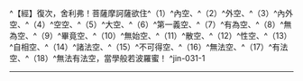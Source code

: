^【經】復次，舍利弗！菩薩摩訶薩欲住^（1）^內空、^（2）^外空、^（3）^內外空、^（4）^空空、^（5）^大空、^（6）^第一義空、^（7）^有為空、^（8）^無為空、^（9）^畢竟空、^（10）^無始空、^（11）^散空、^（12）^性空、^（13）^自相空、^（14）^諸法空、^（15）^不可得空、^（16）^無法空、^（17）^有法空、^（18）^無法有法空，當學般若波羅蜜！ ^jin-031-1

---

[^1]: 參見Lamotte（1976, p.2044, n.1）：此三種空在巴利Majjhima（巴利《中部》）III, p.112之Mahāsuññatasutta（《大空經》）即已類集在一起，參見《中阿含經》卷49（大正1，738c）。它們與十二處有關，亦即是諸法之總合，因為經載「所謂一切者，即是十二處」。就聲聞而言，十二處是無我、無我所空；而在大乘行者之立場（《大智度論》此處以其代言人自居），十二處不僅是無我、無我所空，而且是十二處之自性、自相均空。換言之，聲聞係宣說眾生空或無我，而大乘則高唱眾生空及法空。
[^2]: 不增減：得其中故，不應問故，有定數故。（印順法師，《大智度論筆記》〔F018〕p.347）
[^3]: 三結：初果所應斷之三結，即有身見、戒禁取見、疑。
[^4]: 《雜阿含經》卷43（1172經）：「^浚流者，譬四流──欲流、有流、見流、無明流。」（大正2，313c20-21）
[^5]: ┌─ 十八空是觀 ┌異 ┴─ 般若是實相，緣觀並寂 般若與十八空 ┴─── 俱無所有，捨離，不著（印順法師，《大智度論筆記》〔A012〕p.23）
[^6]: 參見《摩訶般若波羅蜜經》卷21〈70 三慧品〉（大正8，373b-c）。
[^7]: 參見Lamotte（1976, p.2046, n.4）：關於般若波羅蜜即法性或諸法實相，參見《大智度論》卷11（大正25，139c-140a），《大智度論》卷18（大正25，190a）。
[^8]: ［學〕－【宋】【元】【明】【宮】。（大正25，285d，n.18）
[^9]: 智慧因緣：得大智慧（實相般若）當學小智慧十八空，得小智慧當住方便門（讀誦思惟修行）。（印順法師，《大智度論筆記》〔C003〕p.186）
[^10]: ┌大──實相慧 般若二分 ┴小──十八空 （印順法師，《大智度論筆記》〔A012〕p.23；〔J039〕p.527）
[^11]: 參見Lamotte（1976, p.2047, n.1）：「大般若波羅蜜」即是諸法實相，至於「小般若波羅蜜」則是指《般若經》，在此等經典中宣示十八空，用於入諸法實相。 案：Lamotte教授說：「大般若是諸法實相，小般若是《般若經》。」但印順法師說：「大般若是實相慧，小般若是十八空。」如依《大智度論》文義看來，大般若是實相慧，小般若是十八空，小般若之方便門才是《般若經》。換言之，依讀誦《般若經》之方便而修十八空，更進而得實相般若。
[^12]: 者＝等【宋】【元】【明】。（大正25，285d，n.20）
[^13]: 四念處十二種觀：身、受、心、法各觀內、外、內外，故有十二種觀。
[^14]: 《四分律》卷3：「^九孔者，二眼、二耳、二鼻、口、大小便道。」（大正22，582a5-6）
[^15]: 今＝令【宋】【元】【明】【宮】。（大正25，286d，n.3）
[^16]: 淨＋（相）【元】【明】。（大正25，286d，n.4）
[^17]: ［愛著〕－【宋】【元】【明】【宮】。（大正25，286d，n.5）
[^18]: 一合：表數量。十龠為一合。漢劉向《說苑‧辯物》："十龠為一合，十合為一升。（《漢語大詞典》（一），p.31） 龠（^ㄩㄝˋ）：1.古量器名。《漢書‧律曆志上》："量者，龠、合、升、斗、斛也，所以量多少也。本起於黃鐘之龠，用度數審其容，以子穀秬黍中者千有二百實其龠，以井水準其概。"（《漢語大詞典》（十二），p.1503）
[^19]: 〔樂〕－【宋】【宮】。（大正25，286d，n.13）
[^20]: 亦＝悉【宋】【元】【明】【宮】。（大正25，286d，n.15）
[^21]: 參見Lamotte（1976, p.2053, n.1）：在五蘊之中，色蘊是身念處之所緣；受蘊是受念處之所緣；想蘊、行蘊及識蘊是心念處之所緣。至於法念處則可以任何一蘊為所緣，因為它含攝一切法。
[^22]: 參見《雜阿含經》卷10（265經）：「^觀色如聚沫、受如水上泡、想如春時燄、諸行如芭蕉、諸識法如幻，日種姓尊說。」（大正2，69a18-20）
[^23]: （1）相＝想【宋】【元】【明】【宮】【石】。（大正25，286d，n.16） （2）《大正藏》原作「相」，今依【宋】【元】【明】【宮】【石】作「想」。
[^24]: 《佛說水沫所漂經》：「^色如彼聚沫，痛如彼水泡，想如夏野馬，行如芭蕉樹，識如彼幻術，最勝之所說。」（大正2，502a26-28）
[^25]: 心＋（法）【宋】【元】【明】【宮】。（大正25，286d，n.18）
[^26]: 曰＋（有人言）【元】【明】。（大正25，287d，n.2）
[^27]: 參見Lamotte（1976, p.2056, n.1）：筆者尚未能查出此一經文之出處，不過依此處之引文，它顯然已結合了空三昧與念處法門之以身、受、心及法為所緣，並且歸結出身、受、心及法空無我、無我所之結論。
[^28]: 觀＋（是）【元】【明】【宮】。（大正25，287d，n.4）
[^29]: 受＋（是）【明】。（大正25，287d，n.5）
[^30]: 內空、外空、內外空：大義──內外無定，互因待故；緣空無性，緣亦無故。（印順法師，《大智度論筆記》［F018］p.347）
[^31]: （1）參見Lamotte（1976, p.2058, n.1）：《中論》卷3〈20 觀因果品〉：「^若眾緣和合，而有果生者，和合中已有，何須和合生？若眾緣和合，是中無果者，云何從眾緣，和合而果生？」（大正30，26b4-12） （2）印順法師，《中觀論頌講記》，pp.355-356： ^第一頌破因中有果論：若如所說，在眾緣和合的時候，而有果法的生起，那就有不可避免的過失。因緣和合中，既已有了果法，為什麼還要等待因緣和合才能生呢？要等待眾緣的和合，豈不是說明了沒有和合時，眾緣中即無果嗎？否則，就不必和合而生？ 第二頌破因中無果論：若說眾緣和合中沒有果，而果是從眾緣和合中生的；這同樣的不合理，既承認眾緣和合中無有果，就不可說從眾緣和合而果生！如一個瞎子不能見，把許多瞎子和合起來，還不是同樣的不能見？所以，因緣和合中沒有果，即不能說從因緣和合生果。
[^32]: 因果＝因緣【元】【明】。（大正25，287d，n.7）
[^33]: 參見Lamotte（1976, p.2058, n.2）：此問題在《大智度論》卷20（大正25，206b-c）已經有所討論。
[^34]: 足＝腳【宋】【元】【明】【宮】【石】。（大正25，287d，n.10）
[^35]: 參見Lamotte（1976, p.2059, n.1）：「^破外道經」（大正25，287b11）之「破」字，似應刪除。
[^36]: 參見《摩訶般若波羅蜜經》卷3（大正8，235a），卷9（大正8，288b10），卷16（大正8，337b4）。
[^37]: 小說眾生空，大說法空，皆是實。（印順法師，《大智度論筆記》［F018］p.347）
[^38]: 盜：14.私下，暗中，非法。（《漢語大詞典》（七），p.1431）
[^39]: 緣＋（不）【宋】【元】【明】【宮】。（大正25，287d，n.14）
[^40]: 為鈍小說生空，我我所無則不著餘法。但破吾我因緣，不生煩惱，離諸法愛，急出生死，不了了推求實相。（印順法師，《大智度論筆記》〔D014〕p.257）
[^41]: 參見Lamotte（1976, p.2061, n.3）：《大智度論》卷19（大正25，198a）。
[^42]: 為利大說法空，知世間常空如涅槃。斷結使及習氣，了一切法本末，通達無礙，破散諸法，等同涅槃，成佛。（印順法師，《大智度論筆記》〔D014〕p.257）
[^43]: 大乘法空觀。（印順法師，《大智度論筆記》［D014］p.257） 內空、外空、內外空：破散諸法之觀。（印順法師，《大智度論筆記》〔F018〕p.347）
[^44]: 有＝云【宋】【元】【明】【宮】【石】。（大正25，287d，n.16）
[^45]: 〔方便能〕－【宋】【元】【明】【宮】。（大正25，287d，n.17）
[^46]: ┌生滅不住，則不可取。 大乘空觀──因無常道轉入空門 ┤生滅一異（時）不可得故。 └後無，知初亦無。 （印順法師，《大智度論筆記》〔F021〕p.351）
[^47]: （1）參見《雜阿含經》卷10（265經）（大正2，68c1-12），《五陰譬喻經》（大正2，501a），《佛說水沫所漂經》（大正2，501c11-25）。 （2）參見Lamotte（1976, p.2062, n.1）：《泡沫經》（Saṃyutta III, pp.140-141）。
[^48]: （1）參見《中論》卷2〈7 觀三相品〉（青目釋）： 「^『若生是有為，則應有三相；若生是無為，何名有為相？』若生是有為，應有三相生住滅，是事不然。何以故？共相違故。」（大正30，9a12-15） （2）印順法師，《中觀論頌講記》，p.144： ^假定如有部說生、住、滅是有為的，那麼，生、住、滅的自身，也就應該有這三相。就是說，生有生、住、滅三相；住與滅也各有生、住、滅的三相。為什麼要這樣？因為凡是有為法就有這三相；生、住、滅既然是有為，自然也有此三相。不然，也就不能知道他是有為了。假定如分別論者說生、住、滅是無為的，無為法不生不滅，沒有變化，沒有差別，沒有作用，沒有相貌，這樣的無為法，怎麼能為有為法作相，表現有為法是有為呢？無差別的無為法，作為有差別的有為法的表相，性空論者認為是不能成立的。
[^49]: （1）參見《中論》卷2〈7 觀三相品〉（青目釋）：「^問曰：定有三世別異，未來世法得生，因緣即生，何故言無生？答曰：『若有未生法，說言有生者，此法先已有，更復何用生？』若未來世中，有未生法而生，是法先已有，何用更生？有法不應更生。問曰：未來雖有，非如現在相，以現在相故說生。答曰：現在相未來中無，若無，云何言未來生法生？若有，不名未來，應名現在，現在不應更生。二俱無生故不生。」（大正30，10c24-11a4） （2）印順法師，《中觀論頌講記》，p.159： ^因緣生法，是釋尊的根本教義。外人雖不能正確的把握，也有他的根據，他是不能輕易放棄的。所以現在再破已有的在因緣和合時生。像說一切有系，主張未來具足一切法的，不過沒有遇到緣的時候不生起，因緣和合時就生起了。這近於因中有果論者。性空論者說：凡是存在的，必是生起的，沒有生就不存在。所以，說有未生的法，先已存在，一碰到緣就可以有生的話，這未生的（所生）法既是先已有了，更要用（能生的）「生」做什麼呢？因為生是使法從無到有的；既已有了，生就無用，那怎麼可說先有而後生呢？
[^50]: （1）參見《中論》卷2〈7 觀三相品〉（青目釋）：「^復次，汝謂生時生亦能生彼，今當更說： 『若言生時生，是能有所生，何得更有生，而能生是生？』若生生時能生彼，是生誰復能生？『若謂更有生，生生則無窮；離生生有生，法皆能自生。』若生更有生，生則無窮。若是生更無生而自生者，一切法亦皆能自生，而實不爾。」（大正30，11a4-12） （2）印順法師，《中觀論頌講記》，p.160： ^假使說未生的法，在因緣和合的「生時生」，這法依不相應行的生而生，姑且說是能有所生的。但生相又從何而生？何得更另有一個「生」相而能生這個「生」？假定說：更有一個「生」，能生此生，那麼「生」又從「生」，就無窮了！假定說：離「生生」而能有「本生」，本生能生有為法，而自己能自生，不須另外的生法生；生既可以自生，一切法都是自己能生自己的，又何必要這能生的生相呢？
[^51]: 故：6.指舊的事物，9.陳舊的。（《漢語大詞典》（五），p.427）
[^52]: 參見《大智度論》卷19（大正25，200b4-9）。
[^53]: （1）《大毘婆沙論》卷105： ^云何空空三摩地？謂有苾芻，思惟有漏、有取諸行皆悉是空，觀此有漏有取諸行空，無「常、恒、不變易法、我及我所」，如是觀時無間復起心心所法，思惟前空觀亦復是空，觀此空觀亦空，無「常、恒、不變易法、我及我所」。如人積聚眾多柴木以火焚之，手執長竿周旋斂撥，欲令都盡，既知將盡，所執長竿亦投火中，燒令同盡。（大正27，543a27-b6） （2）《大智度論》卷94〈84 四諦品〉：「^初得道，知二諦是虛誑；將入無餘涅槃，亦知道諦虛誑，以空空三昧等捨離道諦，如說栰喻。」（大正25，720c23-25） （3）參見Lamotte（1976, p.2066, n.1）：空三昧引生對生死輪迴之厭離，而跟隨其後之空空三昧則在引生對道法之厭離。行者由於解脫知見而知「修道已不復更修」。
[^54]: 空三昧觀五眾空，得有餘，欲入無餘生空空三昧。（印順法師，《大智度論筆記》［F018］p.347）
[^55]: 空與空空異：空破五眾，空空破空；空破一切而存空，應捨空故說空空；空緣一切，空空緣空。（印順法師，《大智度論筆記》〔F018〕p.347）
[^56]: 〔復次......空〕十三字－【宋】【元】【明】【宮】。（大正25，288d，n.3）
[^57]: 參見Lamotte（1976, p.2067, n.1）：所謂之「大空」，在聲聞而言，他們所瞭解的是眾生空及法空；但是在大乘行者之立場，他們所看到的是方空。《大智度論》本身共有三次提到所謂之原始佛典傳述眾生空與法空之二空：卷18（大正25，192c26-27），卷31（大正25，288a12），卷31（大正25，295b27）。此經在梵本《雜阿含經》稱之為《大空經》（Mahāśūnyatāsūtra）或《大空法門》（Mahāśūnyatā nāma dharmaparyāya），漢譯《雜阿含經》（297經）則稱之為《大空法經》（大正2，84c11-85a10），至於在巴利《相應部》之中，則相當於《無明緣經》（Saṃyutta, II, pp.60-63）。在下文（大正25，295c），《大智度論》即認為在三藏之中，此經是少數宣講法空之經典之一。
[^58]: 大空：小------法空。（印順法師，《大智度論筆記》［F018］p.347）
[^59]: 參見《雜阿含經》卷12（297經）（大正2，84c16-22）。
[^60]: 大空：大------十方空。（印順法師，《大智度論筆記》［F018］p.347）
[^61]: 《摩訶般若波羅蜜經》卷5〈18 問乘品〉：「^何等為大空？東方、東方相空，非常非滅故。何以故？性自爾。南西北方四維上下，南西北方四維上下空，非常非滅故。何以故？性自爾。是名大空。」（大正8，250b20-23）
[^62]: 大空：破惡時大邪見故；方非因緣作法，細微故。（印順法師，《大智度論筆記》〔F018〕pp.348-349）
[^63]: 釋大：無邊故，一切處有故，徧一切色故，常有故，益世間故，令眾生不迷故。（印順法師，《大智度論筆記》〔F018〕p.348）
[^64]: 參見Lamotte（1976, p.2069, n.2）：《大智度論》已經多次提到勝論外道思想系統中之「範疇」，參見卷1（大正25，65c），卷10（大正25，133b-c），卷15（大正25，171b19）。至於在此處，本論也是採用勝論學派關於「方」之概念，亦即所謂方位或諸法在空間中之位向，不過這也僅是一種方便而已，而勝論學派此一概念時常遭佛教行者之評斥。根據羯那陀之《勝論經》（I, I, 5），宇宙世間是由九種實（體）所構成：地、水、火、風、空、時、方、我及意。而在這種實體中，有五種（地、水、火、風、意）是能動（能作業），而另四種（空、時、方、我）是不動。另外，九種之中，空、時、方、我、意等五種是常恆，至於另四種（地、水、風、火）則依其情況或常或無常。地、水、火、風等極微遍滿於「空」，而依時及方兩大原則排列結合。
[^65]: 大空：方非因緣作法，細微故。（印順法師，《大智度論筆記》〔F018〕p.348）
[^66]: 參見《大智度論》卷10〈1 序品〉：「^如經中說：日出處是東方，日沒處是西方，日行處是南方，日不行處是北方。」（大正25，133b21-22）
[^67]: 第一義空，亦是大空。（印順法師，《大智度論筆記》［F018］p.348）
[^68]: 破＋（惡時）【宋】【元】【明】【宮】，（要時）【石】。（大正25，288d，n.7）
[^69]: 參見Lamotte（1976, p.2071, n.1）：此處係指一行者修持慈心觀，亦即四無量心或四梵住之第一種。參見《大智度論》卷20（大正25，208c）。
[^70]: 第一義空：亦是大空。實相空、涅槃空。小：無常無我為第一義空。（印順法師，《大智度論筆記》〔F018〕p.348）
[^71]: 參見Lamotte（1976, p.2074, n.1）：《眾事分阿毘曇論》卷4（大正26，648b29-c1）；《品類足論》卷6（大正26，716a5-6）。
[^72]: 參見《增壹阿含經》卷12〈21 三寶品〉：「^涅槃法於諸法中最尊、最上、無能及者。」（大正2，602a12-13）
[^73]: 參見Lamotte（1976, p.2077, n.1）：參見《雜阿含經》卷13（306經）：「^又復彼苦，生亦苦，住亦苦，滅亦苦，數數出生，一切皆苦。若復彼苦無餘斷，吐、盡、離欲、滅、息、沒，餘苦更不相續、不出生，是則寂滅，是則勝妙，所謂捨一切有餘，一切愛盡，無欲、滅盡、涅槃。」（大正2，88a8-12）經部之論證即引用本經，作為涅槃非（實）有之權證，參見《俱舍論》卷6（大正29，34c20-23）。
[^74]: 械（^ㄒㄧㄝˋ）：1.枷杻、鐐銬之類的刑具。（《漢語大詞典》（四），p.1027）
[^75]: 怪＝笑【宋】【元】【明】【宮】，（口*美-天+（瞭-目-（日/小））【石】。（大正25，288d，n.13）
[^76]: 械＝解【宋】【宮】。（大正25，288d，n.14）
[^77]: 有為：1、我我所及常相空故，2、有為法相空故（二說）。（印順法師，《大智度論筆記》〔F018〕p.348）
[^78]: 參見《雜阿含經》卷11（273經）：「^空諸行，常、恆住、不變易法空，無我、我所。」（大正2，72c14-15） 參見Lamotte（1976, p.2078, n.1）：即是眾生空或稱無我之教理。
[^79]: 參見Lamotte（1976, p.2078, n.2）：此即是法空，係大乘論者在上揭眾生空之外所另行提出的，有為法也是有為相空，如同無為法之無生、無滅、無住異。該等諸法之清淨其故在此。
[^80]: ┌一、我心顛倒，計我為常 有為常相空之常相 ┤二、色無常而心常 └三、五眾變化而不滅 （印順法師，《大智度論筆記》〔F021〕p.351） 有為常相空無得。（印順法師，《大智度論筆記》［F018］p.348）
[^81]: 參見Lamotte（1976, p.2079, n.1）：此處採用原始佛典一再出現之經文：「無常故苦，苦故無我。」但是無常不僅能說明眾生空，亦即所謂之無我。它同時亦可解釋所謂有為之法亦空。實際上，無我、無我所之「個體」即非自作而有、非他作而有，自性自相亦空。
[^82]: （1）參見Lamotte（1976, p.2079, n.2）：參見《堅固經》Dīgha（巴利《長部》）I, pp.211-223，《長阿含經》卷16《堅固經》（大正1，101b-102c）。 （2）關於《堅固經》對佛教「唯心」思想之啟發，參見印順法師，《唯識學探源》，pp.36-37；《中觀今論》，pp.241-242。
[^83]: 有＝復【宋】【元】【明】【宮】【石】。（大正25，289d，n.1）
[^84]: （1）參見Lamotte（1976, p.2080, n.1）：此係一切有說，肯定過去現在未來一切有。而說一切有部之論敵，即經部及中觀學派即時常指出其立論之誤謬。（說一切有部）主張諸法自性是常恆，但諸法之「有」是無常，且依時間而有種種變化，這是錯誤的。參見《俱舍論》卷20〈5 分別隨眠品〉：「^許法體恆有，而說性非常，性體復無別，此真自在作。」（大正29，105b2-3）。 （2）參見印順法師，《說一切有部為主的論書與論師之研究》，pp.662-664。
[^85]: 觀為無為法實相，因緣和合皆是虛妄，從憶想分別生，不在三處，凡夫見實，智者知但假名心無所著。（印順法師，《大智度論筆記》〔F018〕p.348）
[^86]: 參見《大智度論》卷15〈1 序品〉：「^因有為故有無為；若無有為，則亦無無為。」（大正25，171b14-15） 《中論》卷2〈7 觀三相品〉：「^生住滅不成，故無有有為，有為法無故，何得有無為。」（大正30，12a13-14）。
[^87]: 不＝無【宋】【元】【明】【宮】【石】。（大正25，289d，n.2）
[^88]: 參見Lamotte（1976, p.2082, n.2）：在費心的以「緣起」評破有為法及無為法之後，作者在此處又意指已經超越無為法，因為涅槃已經通達永遠的證得。此一在方法上同時肯定、否定「絕對實在」，乃是中觀學派特有之作法。
[^89]: 案：依《大智度論》，^（1-3）^內空、外空、內外空合釋；^（4）^空空、^（5）^大空、^（6）^第一義空──此三空則個別解釋。所以似應改作「前三空」。
[^90]: 有為空、無為空：二法不相離故。（印順法師，《大智度論筆記》〔F018〕p.348）
[^91]: 二法（為、無為）攝一切法。（印順法師，《大智度論筆記》〔J039〕p.527）
[^92]: 參見Lamotte（1976, p.2083, n.1）：《品類足論》卷3〈5 辯隨眠品〉：「^九十八隨眠，幾有為緣？幾無為緣？答：八十九有為緣，六無為緣，三應分別：謂見滅所斷無明隨眠，或有為緣或無為緣。云何有為緣？謂見滅所斷有為緣隨眠相應無明。云何無為緣？謂見滅所斷有為緣隨眠不相應無明。」（大正26，703b5-9）另參見《眾事分阿毘曇論》卷3（大正26，638b7-11）。
[^93]: 八十九有為法緣者，即九十八隨眠中除去三界滅諦見惑中之疑、邪見、無明。六無為法緣者，即三界滅諦見惑中之疑、邪見。三當分別者，即三界滅諦見惑中之無明。
[^94]: 參見Lamotte（1976, p.2084, n.1）：不共無明，參見《俱舍論》卷10〈3 分別世品〉（大正29，51c10，52a26），卷19〈5 分別隨眠品〉（大正29，101b17-102a10）。
[^95]: 邪空不信涅槃，佛法破取涅槃相。（印順法師，《大智度論筆記》［A006］p.11）
[^96]: 〔令〕－【宋】【元】【明】【宮】。（大正25，289d，n.5）
[^97]: 案：「十方空」即「大空」。
[^98]: 來＋（因緣）【宋】【元】【明】【宮】【石】。（大正25，289d，n.6）
[^99]: 參見Lamotte（1976, p.2086, n.1）：這是濕婆與毘紐奴之有神論教理。
[^100]: 參見Lamotte（1976, p.2086, n.2）：冥初（太初蒙昧之時），這是數論學派所立之第三德在時間成立之初，世間即由它而成。
[^101]: 參見Lamotte（1976, p.2086, n.3）：依勝論學派之說法，極微是常恆。
[^102]: 層層遣有見，可知其計有無思想。（印順法師，《大智度論筆記》［F021］p.352）
[^103]: 畢竟空┬問：一切畢竟空，依止何法捨涅槃？ └答：涅槃繫著斷，云何求捨離 （印順法師，《大智度論筆記》〔F021〕p.351）
[^104]: 畏＝異【宋】【元】【明】。（大正25，289d，n.10）
[^105]: （1）無我：是凡夫大驚怖處。（印順法師，《大智度論筆記》〔C007〕p.193，〔H001〕p.389） （2）無問自說無我無我所。（印順法師，《大智度論筆記》〔G009〕p.384）
[^106]: ┌問：若無一法實，不應有虛妄。 └答：┌畢竟空中空亦空，無有虛實相待相。 └一切無餘名畢竟，不應計別有相待。 （印順法師，《大智度論筆記》〔F021〕p.352）
[^107]: 參見Lamotte（1976, p.2087, n.3）：此處論敵者也是採用中觀學派所使用之「相對治法則」，不過該論敵是反過來使用。中觀學派說：沒有虛妄，實法亦泯。論敵則謂：沒有實法，即無虛妄。
[^108]: 〔有〕－【宋】【宮】。（大正25，289d，n.11）
[^109]: ┌問：所生法可空，因緣不應空。 └答：┌因果無定相，待前因亦果。 └最後因緣不可得故。 （印順法師，《大智度論筆記》〔F021〕p.352）
[^110]: （1）參見《中阿含經》卷9（36經）《地動經》：「^此地止水上，水止風上，風依於空。」（大正1，477c10） （2）《長阿含經》卷2《遊行經》：「^夫地在水上，水止於風，風止於空。」（大正1，15c29） （3）參見Lamotte（1976, p.2089, n.1）：Dīgha（巴利《長部》）II, p.107; Majjhima（巴利《中部》）I, p.424; Kośavyākhyā, p.15。
[^111]: ┌問：必應有根本，如所化空，化主不空。 └答：化主亦從所化生，不應化主不空。（印順法師，《大智度論筆記》〔F021〕p.352） 案：印順法師筆記原作「不應化主空不空」，但依論文，此中應作「不應化主不空」。
[^112]: 參見《摩訶般若波羅蜜經》卷26〈87 如化品〉：「^佛告須菩提：一切法皆是化。於是法中，有聲聞法變化，有辟支佛法變化，有菩薩摩訶薩法變化，有諸佛法變化，有煩惱法變化，有業因緣法變化。以是因緣故，須菩提！一切法皆是變化。」（大正8，415c23-28）
[^113]: ┌問：不牢固可空，牢固不應空。 └答：堅不堅固無定故。 （印順法師，《大智度論筆記》〔F021〕p.352） ┌問：聖人所得及如、法性、實際不應空。 └答：┌是亦從緣生，今有後無不應著，云何不空？有為無漏從有漏緣生，故空。 └如法性實際（無為），即是有〔為〕實相故空。 （印順法師，《大智度論筆記》〔F021〕p.352）
[^114]: 周天：1.謂繞天球大圓一周。天文學上以天球大圓三百六十度為周天。《逸周書‧周月》："日月俱起于牽牛之初，右回而行，月周天起一次而與日合宿。"《漢書‧律曆志下》："周天五十六萬二千一百二十。以章月乘月法，得周天。"2、指一定時間的循環。十二年。係歲星運行一周天需要的時間。（《漢語大詞典》（三），p.295）
[^115]: 甲＝骨【宋】【元】【明】【宮】【石】。（大正25，290d，n.5）
[^116]: 喜＝善【明】。（大正25，290d，n.6）
[^117]: 參見Lamotte（1976, p.2091, n.2）：《七日喻經》，見Aṅguttara（巴利《增支部》）IV, pp.100-106；《中阿含經》卷2（8經）《七日經》（大正1，428c-429c）；《增壹阿含經》卷34〈40 七日品〉（大正2，735b-738a）；《薩鉢多酥哩踰捺野經》（大正1，811c-812c）。 《七日喻經》常為其他經典或論典所引用，《長阿含經》卷21（大正1，137c-138a）；《大樓炭經》卷5（大正1，302c-303b）；《起世經》卷9（大正1，355）；《大毘婆沙論》卷75（大正27，386b），卷82（大正27，424c-425a），卷133（大正27，690a14-24）；《順正理論》卷32（大正29，52c12）；《瑜伽師地論》卷34（大正30，471a7）。
[^118]: 窯＝陶【宋】【元】【明】【宮】【石】。（大正25，290d，n.8）
[^119]: 二禪天有三天：少光天、無量光天、光音天。
[^120]: 將無：莫非。（《漢語大詞典》（七），p.810）
[^121]: 誰＝難【宋】【元】【明】【宮】。（大正25，290d，n.9）
[^122]: 《大智度論》卷9（大正25，122c）亦有類似文句，但該處說「生大梵天」，但此處說「生光音天」。
[^123]: ┌多習愛──著常──為說無作門──無常 二種眾生 ┴多習見──著實──為說空門───空 （印順法師，《大智度論筆記》〔A013〕p.23）
[^124]: 參見《中阿含經》卷54（200經）《[阿梨](http://127.0.0.1/accelon/homepage.csp?db=taisho&bk=1&t=31141569&rr=158#2#2)吒經》（大正1，764b-c）；《大智度論》卷1（大正25，63c），卷31（大正25，295b29），卷85（大正25，657a2）。
[^125]: （1）參見《中論》卷2〈11 觀本際品〉： ^若使先有生，後有老死者，不老死有生，不生有老死。 若先有老死，而後有生者，是則為無因，不生有老死。（大正30，16a21-24） （2）印順法師，《中觀論頌講記》，pp.213-214： ^眾生的生死，假定說「先有生」，隨「後」漸漸的衰「老」，最後生命崩潰的時候有「死」；那就是生與老死分離而各自可以獨立。那就是說：沒有「老死」而「有生」，沒有「生」而「有老死」。一切法有生住滅的三有為相；有情的一期生命，具有生老死的三相；外物有成住壞三相；這三相決不是可以分離的。......假使要推尋生死的實性，確定生死的差別，這是有見根深，永不解世間實相，不得佛法味的。 先有生既然不可，「先有老死而後有生」，也同樣的錯誤。如可以離生而後有老死，那就「是」老死沒有「因」，「不生」而「有老死」了。本際不可得，從現象上看，要有過去的生為因，才有未來的老死果。說先有老死，這是犯了無因有果的過失！
[^126]: 參見《雜阿含經》卷33（937經）（大正2，241a19-21），《別譯雜阿含經》卷15（330經）（大正2，485c11-15），《別譯雜阿含經》卷16（332經）（大正2，486b25-28）。
[^127]: 參見《中論》卷2〈11 觀本際品〉： ^大聖之所說，本際不可得，生死無有始，亦復無有終。 若無有始終，中當云何有？是故於此中，先後共亦無。（大正30，16a8-17）
[^128]: 若＝著【宋】【元】【明】【宮】。（大正25，291d，n.4）
[^129]: 無始─應無窮，應無一切智人。（印順法師，《大智度論筆記》〔F018〕p.348）
[^130]: ┌問： 無始若是空，經中何故宣說生死無始？ ┌ └答： ┬一、正答 ─無始雖是邊，為令心厭說無始，非謂無始是實有，喻如無常。 有 │ │ 遣難 ┬難：無始非實法，云何以度人？ 始 │ │ └答：實法無可說，言說皆虛誑，佛以方便力，無著心為說， 無 │ │ 聞者心無著，則得心厭離。 始 ┤ └二、宿命緣生死，能起無始見，眾生多計始，故以無始除。 之 │ 如無常雖不實，眾生多著常，故以無常破。 抉 │ ┌問：有始亦邪見，何但破無始？ 擇 │ └答： ┬有始大邪見，先來久已捨，或起無始見，故說無始空。 │ └無始破有始，空復破無始。〔案：導師筆記原作「破有始」，依文義應作「破無始」〕 │ ┌問： 始與無始互相破，何不以始破無始？ └ └答： ┬是二雖邪見，是亦有差別，如常無常，如善與惡。 │ ┌有始︰起諸煩惱邪見因緣──取相生著是邪見 └表 ┤ ┌──取相生著是邪見 └無始：起慈悲正見因緣 ┴──不著即是助道善法故。 （導師《大智度論筆記》〔F022〕p.353）
[^131]: 參見Lamotte（1976, p.2098, n.1）：以下之六部經典，全部引自《相應部》「無始相應」。
[^132]: 參見Lamotte（1976, p.2098, n.2）：參見Saṃyutta（巴利《相應部》）II, pp.187-188；《雜阿含經》卷33（937經）（大正2，240c24），《別譯雜阿含經》卷16（330經）（大正2，485c-486a17）。
[^133]: 參見Lamotte（1976, p.2099，n.1）：參見Saṃyutta（巴利《相應部》）II, pp.179-180；《雜阿含經》卷33（938經）（大正2，240c25-241a17）；《別譯雜阿含經》卷16（331經）（大正2，486a18-b23）。
[^134]: 參見Lamotte（1976, p.2099, n.2）：參見Saṃyutta（巴利《相應部》）II, pp.180-181；《別譯雜阿含經》卷33（939經）（大正2，241a18-b8）；《別譯雜阿含經》卷16（332經）（大正2，486b24-c6）。
[^135]: 羅＋（大）【石】。（大正25，291d，n.5）
[^136]: 參見Lamotte（1976, p.2099, n.3）：參見Saṃyutta（巴利《相應部》）II, p.185；《雜阿含經》卷34（940經）（大正2，242a28-b15）；《別譯雜阿含經》卷16（340經）（大正2，487b17-c3）。
[^137]: 參見Lamotte（1976, p.2099, n.4）：參見Saṃyutta（巴利《相應部》）II, p.178；《雜阿含經》卷34（940經）（大正2，241b12-20），《別譯雜阿含經》卷16（333經）（大正2，486c7-18）。
[^138]: 參見Lamotte（1976, p.2100, n.1）：參見Saṃyutta（巴利《相應部》）II, p.179；《雜阿含經》卷34（941經）（大正2，241b21-c3）；《別譯雜阿含經》卷16（334經）（大正2，486c19-28）。
[^139]: 有＋（無始）【宋】【元】【明】【宮】。（大正25，291d，n.6）
[^140]: 若＝實【宋】【元】【明】【宮】。（大正25，291d，n.7）
[^141]: 遣難 ┬難：無始非實法，云何以度人？ └答：實法無可說，言說皆虛誑，佛以方便力，無著心為說，聞者心無著，則得心厭離。 （印順法師，《大智度論筆記》〔F022〕p.353）
[^142]: 參見《摩訶般若波羅蜜經》卷6〈23 等空品〉：「^是衍中常不可得、無常不可得，樂不可得、苦不可得，實不可得、空不可得，我不可得、無我不可得。」（大正8，265a25-27）
[^143]: 參見Lamotte（1976, p.2102, n.2）：（四顛倒中之）第二顛倒是以苦為樂顛倒，第三顛倒是以無常為常顛倒，參見《大智度論》卷19（大正25，198c）。
[^144]: 參見Lamotte（1976, p.2105, n.1）：犯下五種無間業之人，特別是破僧之煽動者提婆達多，即被稱之為惡趣者，入墮於地獄，期間長達一劫而為不可救者：Vinaya（巴利《律藏》）II, p.202, p.205; Majjhima（巴利《中部》I, p.393; Aṅguttara（巴利《增支部》）III, pp.402-403; Itivuttaka（巴利《如是語經》）p.11, p.85。
[^145]: ┌一、破我：別離五眾，人不可得，如車。 散空 ┤ ┌約微塵析之──和合微塵假名色故。 └二、破法 ┬散色眾 ┤ ┌四大和合生，如風動而水起沫。 │ └約粗色相待析 ┴色香味觸及四大，彼此相離，俱不可得。 │ ┌三相別別異（過去已滅不住故）。 │散四眾 ┤心隨所緣有緣無心不生故。 │ └隨所依緣而得名，離之不可得故。 └總散──法集假立名，隨名生染著故。 （印順法師，《大智度論筆記》〔F022〕p.354）
[^146]: （1）參見Lamotte（1976, p.2105, n.2）：就大部分之資料而論，第十一種空應該是「無散空」，此與無餘涅槃有關。但是在鳩摩羅什所譯之《摩訶般若波羅蜜經》，卻僅是討論所謂之「散空」之問題。按梵文有失、散、離之意，或是更精確的說，應該從它的過去被動分詞，即「被散離」來加以理解。縱然「散空」似乎是指被離散之法是空的。就《大智度論》所為之解釋而論，此等被離散之法就是與假名存在之法相對之實體性存在之法。「車」是說明假名法很好的例證，因輻、輞、轅、轂等結合，吾人稱之為車；一旦它們「被離散」，即不稱之為車，車不過是一種假名之存有，只有它的構成部分才是真實的。在佛教中，除了犢子──正量部採取較為模稜之立場，亦即由其構成部分（五蘊：色、受、想、行、識）結合而成，但是一旦諸構成部分被分離，就不再是同一問題。換言之，五蘊在被離散之狀態之下，即是不可再細分，而是有其自性與自相之實體性之存有。《般若經》及《大智度論》就是起而反對此種五蘊不可細分性及「堅固性」之主張。不論是色，或受、想、行、識都是可加細分解體，而且受因緣法則之支配。一切皆以此觀察，此等被離散諸法也是空無離散法相，此即是所謂之散空。 （2）參見印順法師，《空之探究》，p.168： ^散無散空：梵本十萬頌本，二萬五千頌本，原文作anavakāra-śūnyatā，是無散空。無散空是《般若經》的本義，如《放光般若經》譯為「無作空」。解說為「於諸法無所棄」。《光讚般若經》譯為「不分別空」，解說為「彼無能捨法亦無所住」。《摩訶般若波羅蜜經》雖譯為「散空」，解說也還是「散名諸法無滅」。《大般若波羅蜜經》「第三分」說「若法無放、棄、捨可得，說名無散」。《般若》明空，不以無常為正觀，所以無棄、無捨的是無散；無散（或譯作「無變異」）是空的，名無散空。《大智度論》引《阿含經》，解說為「散空」，正是龍樹論意。
[^147]: 散空：以五眾散我。（印順法師，《大智度論筆記》〔F018〕p.348）
[^148]: 以微塵，以四大和合散色眾。（印順法師，《大智度論筆記》〔F018〕p.348）
[^149]: 參見Lamotte（1976, p.2106, n.1）：色蘊及其他四蘊即合稱為「人」（補特伽羅）。
[^150]: 參見Lamotte（1976, p.2106, n.2）：（說一切有部）毘婆沙師認為微塵有二種：（1）所謂之「單子」，亦即極微（微塵）本身，或就是極微體，它不可再細分，而且不可能單獨存在。（2）所謂之分子，亦即微聚（saṃghātaparāṇu，即此處之「和合微塵」），它是色蘊中最微細者，它會變易，且有對礙。見《俱舍論》卷4〈2 分別根品〉：「^色聚極細立微聚名，為顯更無細於此者。」（大正29，18b22-23）；又《俱舍論》卷1〈1 分別界品〉：「^無一極微各處而住，眾微聚集變礙義成。」（大正29，3c3）
[^151]: 參見Lamotte（1976, p.2107, n.1）：在欲界中，「微聚」至少應有八種和合而成：四大種（地、水、火、風）及四種所造色（色、香、味、觸）。參見《俱舍論》卷4〈2 分別根品〉（大正29，18b22-25）。
[^152]: ［色〕－【宋】【元】【明】【宮】。（大正25，292d，n.1）
[^153]: 參見《中論》卷1〈4 觀五陰品〉： ^若離於色因，色則不可得；若當離於色，色因不可得。 離色因有色，是色則無因；無因而有法，是事則不然。（大正30，6b20-26）
[^154]: 參見Lamotte（1976, p.2107, n.3）：《滿月經》，參見Saṃyutta（巴利《相應部》）III, p.101；《雜阿含經》卷2（58經）（大正2，14c11-12）；Majjhima（巴利《中部》）III, p.17。
[^155]: 散空：以三相、境、根境散四眾。（印順法師，《大智度論筆記》〔F018〕p.349）
[^156]: 印順法師筆記原作：「三相別別異」，但《大智度論》原文作「生、老、住、無常」四相，故今改為「四相別別異」。
[^157]: 參見《雜阿含經》卷6（122經）（大正2，40a8-10）。
[^158]: 蹋（^ㄊㄚˋ）：同" 踏 "。（《漢語大詞典》（十），p.527）
[^159]: 參見Lamotte（1976, p.2108, n.1）：《雜阿含經》卷6（122經）（大正2，40a10-18）；Saṃyutta（巴利《相應部》）III, pp.189-190。另參見《大智度論》卷5（大正25，99c），《大智度論》卷31（295b）。
[^160]: 散空：以名假析諸法。（印順法師，《大智度論筆記》〔F018〕p.349）
[^161]: 參見Lamotte（1976, p.2109, n.2）：Saṃyutta（巴利《相應部》）II, p.17；《雜阿含經》卷10（262經）：「^如實正觀世間集者，則不生世間無見；如實正觀世間滅，則不生世間有見。」（大正2，67a2-4）
[^162]: 業＝來【宋】【元】【明】【宮】。（大正25，292d，n.3）
[^163]: 湯（^ㄊㄤ）：1.沸水，熱水。（《漢語大詞典》（五），p.1459）
[^164]: 參見《雜阿含經》卷9（232經）（大正2，56b21-c1），Saṃyutta（巴利《相應部》）IV, p.54。
[^165]: 小：〔二種性空：〕十二入中無我我所〔，十二入相自空〕。（印順法師，《大智度論筆記》〔F019〕p.349） 大：我我所無故空，以十二入性無故。（印順法師，《大智度論筆記》〔F019〕p.349） 案：印順法師筆記作「小：二種性空，十二入中無我我所，十二入相自空」，但依論意，小乘僅言「十二入中無我我所」。
[^166]: 參見《中論》卷3〈15 觀有無品〉： ^眾緣中有性，是事則不然，性從眾緣出，即名為作法。 性若是作者，云何有此義？性名為無作，不待異法成。（大正30，19c22-28）
[^167]: 〔從〕－【宋】【元】【明】【宮】。（大正25，292d，n.5）
[^168]: ┌畢竟空是無有遺餘，性空名本來常爾（異） 性空與畢竟空之別 ┤二法展轉相釋：諸法畢竟空，性不可得故；諸法性空，畢竟空故 └性空多是菩薩所行，畢竟空多是諸佛所行 （印順法師，《大智度論筆記》〔A013〕p.24）
[^169]: ┌總性──無常、苦、空、無我、不生不滅──總相┐ ┌共相 二種法性 ┴別性──火熱性、水溼性等────────別相┴二種法相 ┴別相 （印順法師，《大智度論筆記》〔A013〕p.24）
[^170]: 如來十力之第六種。參見《大智度論》卷24（大正25，235c27）。
[^171]: 參見Lamotte（1976, p.2117, n.1）：《大智度論》之作者為了評破其論敵所主張之實在論概念，而在此處提出一連串正反相對之論證：他引證業果相續，說明苦樂、罪福之區別，以至於有一輪迴之「我」。但他並不因此即承認其論證之合理性，因為對作者而言，不生不滅，亦即一切相皆無，才是諸法實相。
[^172]: 不＝無【宋】【元】【明】【宮】【石】。（大正25，292d，n.6）
[^173]: 《大正藏》原文缺，今依《高麗藏》補「尚」字（第14冊，699c6）。
[^174]: 炤＝照【石】。（大正25，293d，n.1）
[^175]: 《大智度論》卷35〈2 報應品〉：「^如火從眾緣和合，假名為火，雖無實事而能燒物。」（大正25，318b25-26）
[^176]: 無定熱為＝熱非【宋】【元】【明】【宮】【石】。（大正25，293d，n.3）
[^177]: 空＝雲【元】【明】【宮】【石】。（大正25，293d，n.4）
[^178]: 諸法本來空。聖人智慧亦空。（印順法師，《大智度論筆記》［F019］p.349）
[^179]: ┌一云無別 性與相 ┴一云小別──性是內體，相是外可識；近為性，遠為相（性相不必一貫） （印順法師，《大智度論筆記》〔A013〕p.24）
[^180]: 《起世因本經》卷1：「^周羅（周羅者，隋言髻也。外國人頂上結少許長髮為髻）。」（大正1，365c8-9）
[^181]: 奇＝岐【元】【明】。（大正25，293d，n.8）
[^182]: 參見Lamotte（1976, p.2122, n.1）：此處應作大正25，293腳注8所示之「三岐杖」。這是執三杖遊方者之資具，巴利文作 tedaṇḍika。在Jātaka（巴利《本生經》）II, p.317將 tedaṇḍika定義為：帶著三足木杖以固定其水器之人。
[^183]: 參見印順法師，《中觀今論》，pp.150-151。
[^184]: 無常：一、生滅不住故，二、先無今有，已有還無故，三、屬諸因緣故，四、虛誑不真故，五、無常因緣生故，六、眾合因緣起故。（印順法師，《大智度論筆記》〔A013〕p.25）
[^185]: 苦：能生身心惱故，四威儀無不苦故，苦聖諦故，聖人捨不受故，無時不惱故，無常故。（印順法師，《大智度論筆記》〔A013〕p.25）
[^186]: 參見Lamotte（1976, p.2123, n.2）：不論是那種姿勢，只要長期維持同一姿勢即會造成痛苦。參見《大智度論》卷10（大正25，131b）。
[^187]: ┌一、離我所故 七、無相無作解脫門故 │二、因緣和合生故 八、實相無量無數故 │三、無常、苦、無我故 九、斷一切語言道故 空 ┤四、始終不可得故 十、滅一切心行故 │五、誑心故 十一、三乘聖人入而不出故 └六、賢聖一切法不著故 （印順法師，《大智度論筆記》〔A013〕p.26）
[^188]: 無我：無常、苦、空故，不自在故，無主故，從因緣生故，無相無作故，假名字故，身見顛倒故，斷我心得道故。（印順法師，《大智度論筆記》〔A013〕p.26）
[^189]: 《大正藏》原作「衣」，今依《高麗藏》作「依」（第14冊，700c23）。 衣＝依【宋】【元】【明】【宮】。（大正25，293d，n.14）
[^190]: 識＝織【宋】【元】【明】【宮】【石】＊。（大正25，293d，n.15）
[^191]: 參見《大智度論》卷74〈57 燈炷品〉：「^更不織煩惱業故名涅槃。」（大正25，584b9-10） 《大毘婆沙論》卷32：「^復次，槃名為織，涅名為不，此中永無煩惱業縷，不織生死異熟果絹，故名涅槃。」（大正27，163b4-6）
[^192]: 參見Lamotte（1976, p.2127, n.1）：有為法所成立之「一切」可作種種不同之分類，這已經說明好多次，參見《大智度論》卷11（大正25，138a-c），《大智度論》卷18（大正25，194b-195c），《大智度論》卷27（大正25，259b-260a）。
[^193]: （一法攝）──有相、知相、識相、緣相、增上相、因相、果相、總相、別相、依相。（印順法師，《大智度論筆記》〔A004〕p.7）
[^194]: 參見Lamotte（1976, p.2127, n.2）：在說一切有部，唯有「有法」始能為識之客體（所緣）；經部則認為「有法」、「無法」均為識所緣。見《俱舍論》卷20（大正29，105c）。
[^195]: 九智知法。（印順法師，《大智度論筆記》〔D023〕p.269）
[^196]: 參見Lamotte（1976, p.2129, n.1）：《俱舍論》卷6：「^一切有為唯除自體，以一切法為能作因，由彼生時無障住故。」（大正29，30a17-18）
[^197]: ［依止相攝一切法〕－【宋】【元】【明】【宮】。（大正25，294d，n.7）
[^198]: （1）知＝如【宋】【元】【明】【宮】【石】。（大正25，294d，n.9） （2）《大正藏》原作「知」，今依【宋】【元】【明】【宮】【石】及《高麗藏》作「如」（第14冊，701c15）。
[^199]: ［名一切法空〕－【宋】【元】【明】【宮】【石】。（大正25，294d，n.12）
[^200]: 參見Lamotte（1976, p.2130, n.2）：此一論難在《大智度論》卷18（大正25，195c9-10）已經提及。
[^201]: ┌諸法各各捨自相而轉異故 一切法不可得，相不定故 ┤三世相雜，相不住故 └有為亦有無有為相故。 （印順法師，《大智度論筆記》〔F023〕p.354）
[^202]: 參見《大智度論》卷31（大正25，292a-293a）。
[^203]: 參見《大智度論》卷31（大正25，293a-b）。
[^204]: （1）三世：捨相。（印順法師，《大智度論筆記》［A058］p.100） （2）參見Lamotte（1976, p.2133, n.1）：三世無實不僅是在諸法之自相出於主觀之構作，且在於其不生。參見《大智度論》卷1（大正25，65b-66a），《大智度論》卷6（大正25，104b），《大智度論》卷26（大正25，254c-255b），《大智度論》卷31（大正25，289c）。
[^205]: 無＝有【宋】【元】【明】【宮】【石】。（大正25，294d，n.18）
[^206]: （者應別自有相；如火自有熱相，不因他作相。是故當知無為法無相故實無。復次）三十一字＝（三相：生、住、滅，無為法亦有三相：不生、不住、不滅）十八字【宋】【元】【明】【宮】【石】。（大正25，294d，n.19）
[^207]: 滅故＝盡【宋】【元】【明】【宮】，〔滅故〕－【石】。（大正25，294d，n.20）
[^208]: 參見Lamotte（1976, p.2133, n.2）：說一切有部毘婆沙師及其他若干學派，認為所謂之無為，除虛空外，還有另位二種：（1）因為證得淨智、體解四聖諦而斷除貪欲，該種智名為「正思簡擇」；而這種就叫「擇滅」；（2）聖者在捨報之後，其未來生及再生已斷絕。此種「滅」雖亦以「智」為先決條件，但並不是「智」之果；它是「永礙當生」，所以名之為非擇滅。參見《俱舍論》卷1〈1 分別界品〉：「^永礙當生得非擇滅，謂能永礙未來法生。得滅異前名非擇滅，得不因擇，但由闕緣。」（大正29，1c25-27）依《大智度論》之看法，說一切有部之錯誤在於將他們所認為「自有」之滅的效能定於未來，這樣的個體即落於時間及無常之歷程，這就表現出與無為法截然相異之相，因為無為法在定義上是不生不滅，沒有住異。從而無為法本身也是沒有定相。
[^209]: ［可使不空而無定相〕－【宋】【元】【明】【宮】【石】。（大正25，294d，n.21） 如依宋本等，則此處作「若有定相而不空者，是事不然。」
[^210]: ┌問： 依實捨虛妄，聖知真實不應空。 │答： ┬破凡妄說聖實，無凡亦無聖性故。 │ │聖人不取相，勿以凡夫著法難。 │ └若不空不應說離戲論，不受不著為法。 答它法不空難 ┤問： 聲聞何故少說空？ │答： ┬厭離則不生結使，不生結使何用說空。 │ └為戲論諸法者多說空義。 │問： 何以說有業有業果？ └答： 為著斷滅見者故說。 （印順法師，《大智度論筆記》〔F023〕p.355）
[^211]: （1）離凡無聖。（印順法師，《大智度論筆記》〔G007〕p.382） （2）離凡夫法更無聖法。（印順法師，《大智度論筆記》〔H001〕p.389）
[^212]: （1）參見Lamotte（1976, p.2135, n.1）：無常、苦、空、無我在梵文《阿含經》中，時常出現。參見《雜阿含經》卷1（大正2，1a14），卷5（35a6），卷10（65b28，68c16），卷12（82c13），卷21（153a8）。但是在與其相對應之巴利尼科耶中，此一經文沒有「空」之乙詞，參見Vinaya（巴利《律藏》）I, p.14；Majjhima（巴利《中部》）III, pp.19-20, pp.271-273; Saṃyutta（巴利《相應部》）II, pp.124-125, pp.244-245; III, p.22, p.23, pp.88-89, p.94。當巴利尼科耶提到「空」時，它通常帶有二個補語，而成為「我空、我所空」，很明確的揭示它與眾生空有關，而不是法空，參見Majjhima（巴利《中部》）I, p.297, II, p.263; Saṃyutta（巴利《相應部》）IV, p.54, pp.296-297。 （2）參見印順法師，《空之探究》，p.126：「有部的『無常、苦、空、無我』，赤銅鍱部作『無常、苦、無我』，無我是空義。（空）無我遍通一切法，也是赤銅鍱部所說的。」 另參見《空之探究》，pp.17-18。
[^213]: 參見《雜阿含經》卷13（335經）（大正2，92c12-26）；《增壹阿含經》卷30（大正2，713c12-714a3）。
[^214]: ［常〕－【宋】【元】【明】【宮】【石】。（大正25，295d，n.2）
[^215]: 第一義空：小：無常無我為第一義空。（印順法師，《大智度論筆記》〔F018〕p.348）
[^216]: ［空〕－【宋】【元】【明】【宮】。（大正25，295d，n.5）
[^217]: 一＝二【宋】【元】【明】【宮】【石】。（大正25，295d，n.6）
[^218]: 得＝則【宋】【元】【明】【宮】【石】。（大正25，295d，n.9）
[^219]: 被＝著【宋】【元】【明】【宮】【石】。（大正25，295d，n.11）
[^220]: 參見印順法師，《空之探究》，pp.98-101。
[^221]: 為求諸法相，不厭老病死，著種種法相，故說法空。（印順法師，《大智度論筆記》［F019］p.350）
[^222]: （1）參見Lamotte（1976, p.2141, n.1）：《先尼梵志經》，見《雜阿含經》卷5（105經）（大正2，31c15-32c1）。《大智度論》在下文（卷42（大正25，368b20-c25））亦載有本經，文句雖然不同，意趣則無二致。在最古老的《般若經》中，先尼梵志即被認為是大乘聖者之「原型」。他特別以信為依歸，並體悟法性在於一切智，所以他不住一法。他不執不取任何一法，連涅槃也是如此。較詳細之論述，另見《摩訶般若波羅蜜經》卷3（大正8，236a），《大般若經》卷37（大正5，209b）。在《大毘婆沙論》卷2（大正27，3a8），先尼（Śreṇika）被譯為「西迦」。 （2）印順法師，《空之探究》，pp.99-100： ^先尼梵志事，見《雜阿含經》卷5（105經）（大正2，32a28-b6）（巴利藏缺）。佛與仙尼的問答，是色（等五陰）是如來？異（離）色是如來？色中有如來？如來中有色？如來（tathāgata）是我的異名，如如不動而來去生死的如來，不即色，不離色，如來不在色中，色不在如來中──這就是一般所說的：「非是我，異我，不相在」。《論》文所說「不說五眾（五陰）即是實，亦不說離五眾是實」，「實」就是如來，無實即無如來──我。這是二十句我我所見，而法空說者，依四句不可說是如來，解說為法空。《先尼梵志經》，可能是法空派所誦本，文句略有出入。《般若經》的原始部分，曾引先尼梵志的因信得入一切智，是繼承聲聞法空派的解說，集入《般若經》為例證的。
[^223]: （1）參見Lamotte（1976, p.2142, n.1）：這是《大智度論》卷26（大正25，254b）所傳述之《長爪經》。參見Majjhima（巴利《中部》）I, pp.497-501之《長爪經》，《雜阿含經》卷34（969經）（大正2，249a-250a）；《別譯雜阿含經》卷11（203經）（大正2，449a-b）。 （2）印順法師，《空之探究》，p.100：「^強論梵志，如上面《義品》所說的。強論就是論力，《義足經》是譯為勇辭的，見《佛說義足經》卷上（大正4，179c-180a）。」 另參見《空之探究》，p.98。
[^224]: 參見Lamotte（1976, p.2143, n.1）：參見《雜阿含經》卷12（297經）（大正2，84c-85a）。本經在前面已有引述，見《大智度論》卷18（大正25，192c），卷31（大正25，288a）。
[^225]: 參見Lamotte（1976, p.2143, n.2）：參見《雜阿含經》卷6（122經）（大正2，40a），Saṃyutta（巴利《相應部》）III, p.190。在《大智度論》卷31（大正25，292a）已經引述本經。
[^226]: 參見《中阿含經》卷54（200經）《阿梨吒經》：「^世尊告曰：如是！我為汝等長夜說栰喻法，欲令棄捨，不欲令受。若汝等知我長夜說栰喻法者，當以捨是法，況非法耶。」（大正1，764c12-14）《增壹阿含經》卷38〈43 馬血天子問八政品〉：「^善法猶可捨，何況非法。」（大正2，760a26），Majjhima（巴利《中部》）I, p.135。另參見《大智度論》卷1（大正25，63c），卷85（大正25，657a2-3）。
[^227]: （1）參見Lamotte（1976, p.2143, n.4）：《波羅延經》（Pārāyaṇasūtra）在此處僅是單純的名稱，並未引述其經文。《大智度論》卷4已經引述《波羅延經》「優波尸難」（優婆私婆學童所問）：「^如《波羅延》優波尸難中偈說：『已滅無處更出不？若已永滅不出不？既入涅槃常住不？惟願大智說其實！』佛答曰：『滅者即是不可量，破壞因緣及名相，一切言語道已過，一時都盡如火滅。』」（大正25，85b5-11）所引之兩首偈頌相當於《經集》之第1075及1076頌。上述「消除一切談論之路」與所謂之「斷一切言行」非常接近，而後者是中觀哲學的結論。參見《大智度論》卷1（大正25，61b）。 （2）印順法師，《空之探究》，p.101：「^《波羅延經》是《經集》的〈彼岸道品〉。」
[^228]: （1）參見Lamotte（1976, p.2144, n.1）：此處所引《利眾經》（Arthacargīyāṇi sūtrāṇī）之兩首偈頌，在若干地方相當於巴利《義品‧瞋怒八偈經》中之一首偈頌，即《經集》（Suttanipāta）第787頌。在「般若法門」，此種解脫之理念則在先尼梵志身上圓滿究竟，他體悟法性之唯一真理在於一切法不生，不取不捨一切教法。參見Pañcaviṃśati（梵本《二萬五千頌般若》）pp.134-135。 （2）印順法師，《空之探究》，p.101：「^《利眾經》是《經集》的《義品》。長行略引二經的經意，明智者於一切法不受不著，不取不捨。與《義品》的「第一八偈」相當，參見《經集》（Suttanipāta）第796-803頌，《佛說義足經》卷上（大正4，178a-c）。」
[^229]: 參見Lamotte（1976, p.2145, n.1）：在《般若經》中，所謂之不可得空，即過去、未來及現在之「繫留」（住）均不可得。換句話說，諸法乃與時間無涉，而免於變化。《大智度論》此處提出多種其他的解釋，且似乎是留心於下述之意義：不可得空是一種由「不得」而安立之空，在此層意義之下，一切諸法，不管是粗是細，乃至於無餘涅槃，都是無法經驗所得、取得，這並不是因為智力微弱而無法執取諸法，而是因為諸法「非實有」。正如異論者在下文所說明者，如此則「不可得空」幾乎與「畢竟空」沒有不同。在行持上，真正的修者於不善法或有漏法，如三毒，固無所得，但於善德仍然有所得，如道法等。只是在勝義諦之立場，諸法實相即是諸法無相。
[^230]: 參見Lamotte（1976, p.2145, n.2）：第一種解釋應該是大小二乘所共說之眾生空（我空、我所空）；第二種解釋則指法空（諸法，乃至於其因緣皆空），這是大乘所提出的。
[^231]: 不可得空：實無故不可得，非以智少。（印順法師，《大智度論筆記》〔F019〕p.350）
[^232]: 《大正藏》原作「力」，今依《高麗藏》作「方」（第14冊，704a10）。
[^233]: 參見《摩訶般若波羅蜜經》卷23〈77 六喻品〉（大正8，392a24-29）。
[^234]: 四流：欲流、有流、見流、無明流。參見《雜阿含經》卷43（1172經）（大正2，313c20-21）；Dīgha（巴利《長部》）III, p.230, p.276；《俱舍論》卷20〈5 分別隨眠品〉（大正29，107b28-108a18）。
[^235]: 《雜阿含經》卷18（490經）：「^縛者，四縛，謂貪欲縛、瞋恚縛、戒取縛、我見縛。」（大正2，127a16-17）
[^236]: 五蓋：欲貪、瞋恚、睡眠、掉悔、疑。參見《大智度論》卷17（大正25，183c-185a）。
[^237]: 參見《雜阿含經》卷13（304經）：「^云何六愛身？謂眼觸生愛、耳觸生愛、鼻觸生愛、舌觸生愛、身觸生愛、意觸生愛。」（大正2，87a6-8）；Dīgha（巴利《長部》）II, p.58。
[^238]: 參見《雜阿含經》卷18（490經）：「^使者，七使，謂貪欲使、瞋恚使、有愛使、慢使、無明使、見使、疑使。」（大正2，127a28-29）；Dīgha（巴利《長部》）III, p.254, p.282。
[^239]: 參見《長阿含經》卷9（10經）《十上經》：「^云何八滅法，謂八邪：邪見、邪思、邪語、邪業、邪命、邪方便、邪念、邪定。」（大正1，55a9-11） 另參見《長阿含經》卷10（大正1，59c29-60a1）；Dīgha（巴利《長部》）II, p.353; III, p.254; Aṅguttara（巴利《增支部》）II, p.221; IV, p.237。
[^240]: 參見《雜阿含經》卷18（490經）：「^結者，九結，謂愛結、恚結、慢結、無明結、見結、他取結、疑結、嫉結、慳結。」（大正2，127a22-23）
[^241]: 十惡，即殺、盜、邪淫、妄語、兩舌、惡口、綺語、貪、瞋、邪見等十不善業道。參見《長阿含經》卷6（5經）《小緣經》（大正1，37a4-9）；Dīgha（巴利《長部》）III, p.269; IV, p.137。
[^242]: 結＝縛【宋】【元】【明】【宮】【石】。（大正25，295d，n.19）
[^243]: 行不可得，得小乘道果及大乘道果。（印順法師，《大智度論筆記》［F019］p.350） ┌聲聞──三學四果乃至十無學法 ┌雖得而趣不可得＝ 無愛著故，無為法 │ │ 故，聖諦故，勝義故 不可得空故得┴大乘──般若乃至十地一切功德 ┴雖無所得而得 （印順法師，《大智度論筆記》〔A014〕p.26）
[^244]: 五無學眾：無學戒眾、無學定眾、無學慧眾、無學解脫眾、無學解脫知見眾。參見《大智度論》卷27：「^五無學眾道：無學戒眾道乃至無學解脫知見眾道。」（大正25，258a25-27）
[^245]: 參見《大集法門經》卷2：「^復次，六捨行是佛所說，謂見色行是色捨處、聞聲行是聲捨處、齅香行是香捨處、了味行是味捨處、覺觸行是觸捨處、知法行是法捨處。」（大正1，231c15-18） 另參見Dīgha（巴利《長部》）III, p.245; Majjhima（巴利《中部》）III, pp.239-240；《俱舍論》卷10〈3 分別世品〉（大正29，52c28-53c29）。
[^246]: 《長阿含經》卷8（9經）《眾集經》：「^如來說十正法，所謂十無學法：無學正見、正思、正語、正業、正命、正念、正方便、正定、正智、正解脫。」（大正1，52c6-8）
[^247]: 德＋（地諸功德趣）【元】【明】。（大正25，296d，n.1）
[^248]: 無學法＝地諸功德法【元】【明】＝地功德【石】。（大正25，296d，n.2）
[^249]: 助＝趣【元】【明】。（大正25，296d，n.3）
[^250]: 凡夫以為大得，聖人雖有所得而不以為得。（印順法師，《大智度論筆記》〔F019〕p.350）
[^251]: 如是等義＝聖人雖有所得而不以為得是【宋】【元】【明】【宮】，＝聖人雖有所得而不以得是【石】。（大正25，296d，n.8）
[^252]: 玄奘將此三空譯為「無性空、自性空、無性自性空」。參見《大般若波羅蜜多經》卷402〈2 歡喜品〉（大正7，8c5-6）。
[^253]: 無法空者有人言＝者【宋】【元】【明】【宮】，〔無法空〕－【石】。（大正25，296d，n.9）
[^254]: 一切法生住時空，一切法滅時空，生滅一時空。（印順法師，《大智度論筆記》［F019］p.350）